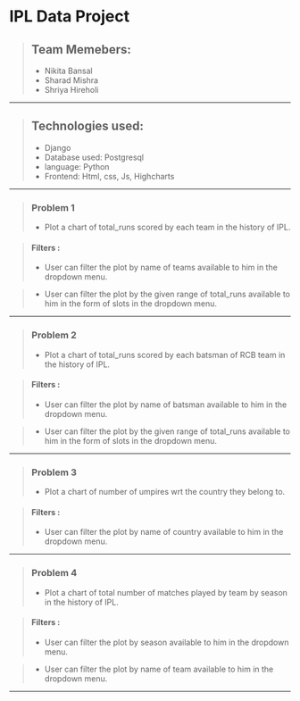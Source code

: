 # IPL Data Project

> ## Team Memebers:
> * Nikita Bansal
> * Sharad Mishra
> * Shriya Hireholi
---

> ## Technologies used:
> * Django
> * Database used: Postgresql
> * language: Python
> * Frontend: Html, css, Js, Highcharts
---
> ### Problem 1
> * Plot a chart of total_runs scored by each team in the history of IPL.

> #### Filters :
> * User can filter the plot by name of teams available to him in the dropdown menu.

> * User can filter the plot by the given range of total_runs available to him in the form of slots in the dropdown menu.
---

> ### Problem 2
> * Plot a chart of total_runs scored by each batsman of RCB team in the history of IPL.

> #### Filters :
> * User can filter the plot by name of batsman available to him in the dropdown menu.

> * User can filter the plot by the given range of total_runs available to him in the form of slots in the dropdown menu.
---

> ### Problem 3
> * Plot a chart of number of umpires wrt the country they belong to.

> #### Filters :
> * User can filter the plot by name of country available to him in the dropdown menu.
---

> ### Problem 4
> * Plot a chart of total number of matches played by  team by season in the history of IPL.

> #### Filters :
> * User can filter the plot by season  available to him in the dropdown menu.

> * User can filter the plot by name of team available to him in the dropdown menu.
---

  
